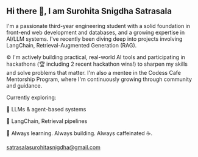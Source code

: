 ## Hi there 👋, I am Surohita Snigdha Satrasala

I'm a passionate third-year engineering student with a solid foundation in front-end web development and databases, and a growing expertise in AI/LLM systems. I've recently been diving deep into projects involving LangChain, Retrieval-Augmented Generation (RAG).

⚙️ I'm actively building practical, real-world AI tools and participating in hackathons (🏆 including 2 recent hackathon wins!) to sharpen my skills and solve problems that matter. I'm also a mentee in the Codess Cafe Mentorship Program, where I'm continuously growing through community and guidance.

Currently exploring:

🤖 LLMs & agent-based systems

🧠 LangChain, Retrieval pipelines

📌 Always learning. Always building. Always caffeinated ☕.

satrasalasurohitasnigdha@gmail.com
